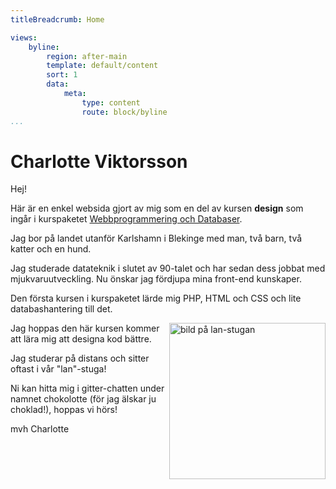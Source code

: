 ```yaml
---
titleBreadcrumb: Home

views:
    byline:
        region: after-main
        template: default/content
        sort: 1
        data:
            meta:
                type: content
                route: block/byline
...
```

Charlotte Viktorsson
====================

Hej!

Här är en enkel websida gjort av mig som en del av kursen __design__ som ingår i kurspaketet [Webbprogrammering och Databaser](https://www.bth.se/kurspaket/KP852/20172/).

Jag bor på landet utanför Karlshamn i Blekinge med man, två barn, två katter och en hund.

Jag studerade datateknik i slutet av 90-talet och har sedan dess jobbat med mjukvaruutveckling.
Nu önskar jag fördjupa mina front-end kunskaper.

Den första kursen i kurspaketet lärde mig PHP, HTML och CSS och lite databashantering till det.

<img src="img/20170826.jpg" style="height:250px;float:right; padding-bottom:5px;" alt="bild på lan-stugan"/>

Jag hoppas den här kursen kommer att lära mig att designa kod bättre.

Jag studerar på distans och sitter oftast i vår "lan"-stuga!

Ni kan hitta mig i gitter-chatten under namnet chokolotte (för jag älskar ju choklad!), hoppas vi hörs!

mvh Charlotte
